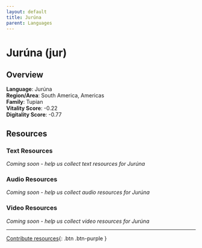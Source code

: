 ```yaml
---
layout: default
title: Jurúna
parent: Languages
---
```


# Jurúna (jur)

## Overview

**Language**: Jurúna  
**Region/Area**: South America, Americas  
**Family**: Tupian  
**Vitality Score**: -0.22  
**Digitality Score**: -0.77  

## Resources

### Text Resources
*Coming soon - help us collect text resources for Jurúna*

### Audio Resources
*Coming soon - help us collect audio resources for Jurúna*

### Video Resources
*Coming soon - help us collect video resources for Jurúna*

---

[Contribute resources](https://fairtrain.github.io/){: .btn .btn-purple }
